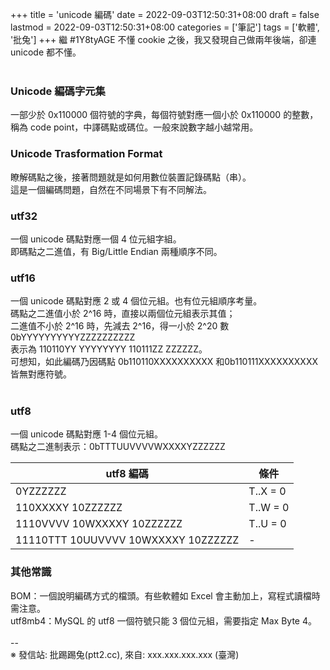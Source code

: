 +++
title = 'unicode 編碼'
date = 2022-09-03T12:50:31+08:00
draft = false
lastmod = 2022-09-03T12:50:31+08:00
categories = ['筆記']
tags = ['軟體', '批兔']
+++
繼 #1Y8tyAGE 不懂 cookie 之後，我又發現自己做兩年後端，卻連 unicode 都不懂。<br>
<br>
### Unicode 編碼字元集　
一部少於 0x110000 個符號的字典，每個符號對應一個小於 0x110000 的整數，<br>
稱為 code point，中譯碼點或碼位。一般來說數字越小越常用。<br>

### Unicode Trasformation Format 
瞭解碼點之後，接著問題就是如何用數位裝置記錄碼點（串）。<br>
這是一個編碼問題，自然在不同場景下有不同解法。<br>

### utf32 
一個 unicode 碼點對應一個 4 位元組字組。<br>
即碼點之二進值，有 Big/Little Endian 兩種順序不同。<br>

### utf16 
一個 unicode 碼點對應 2 或 4 個位元組。也有位元組順序考量。<br>
碼點之二進值小於 2^16 時，直接以兩個位元組表示其值；<br>
二進值不小於 2^16 時，先減去 2^16，得一小於 2^20 數 0bYYYYYYYYYYZZZZZZZZZZ<br>
表示為 110110YY YYYYYYYY 110111ZZ ZZZZZZ。<br>
可想知，如此編碼乃因碼點 0b110110XXXXXXXXXX 和0b110111XXXXXXXXXX 皆無對應符號。<br>
<br>
### utf8 
一個 unicode 碼點對應 1-4 個位元組。<br>
碼點之二進制表示：0bTTTUUVVVVWXXXXYZZZZZZ<br>

| utf8 編碼 | 條件 |
| --- | --- |
| 0YZZZZZZ                            | T..X = 0 |
| 110XXXXY 10ZZZZZZ                   | T..W = 0 |
| 1110VVVV 10WXXXXY 10ZZZZZZ          | T..U = 0 |
| 11110TTT 10UUVVVV 10WXXXXY 10ZZZZZZ |     -    |

### 其他常識 
BOM：一個說明編碼方式的檔頭。有些軟體如 Excel 會主動加上，寫程式讀檔時需注意。<br>
utf8mb4：MySQL 的 utf8 一個符號只能 3 個位元組，需要指定 Max Byte 4。<br>
<br>
--<br>
※ 發信站: 批踢踢兔(ptt2.cc), 來自: xxx.xxx.xxx.xxx (臺灣)<br>
